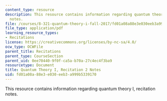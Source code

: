 ```yaml
---
content_type: resource
description: This resource contains information regarding quantum theory I, recitation
  notes.
file: /courses/8-321-quantum-theory-i-fall-2017/fd01a08a88e3e030eeb3a999b5339170_MIT8_321F17_Rec2.pdf
file_type: application/pdf
learning_resource_types:
- Recitations
license: https://creativecommons.org/licenses/by-nc-sa/4.0/
ocw_type: OCWFile
parent_title: Recitations
parent_type: CourseSection
parent_uid: 0ee70440-9f0f-ca5a-b70a-27c4ec4f3ba9
resourcetype: Document
title: Quantum Theory I, Recitation 2 Notes
uid: fd01a08a-88e3-e030-eeb3-a999b5339170
---
```

This resource contains information regarding quantum theory I, recitation notes.